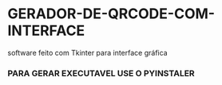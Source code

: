 # GERADOR-DE-QRCODE-COM-INTERFACE
software feito com Tkinter para interface gráfica


### PARA GERAR EXECUTAVEL USE O PYINSTALER

